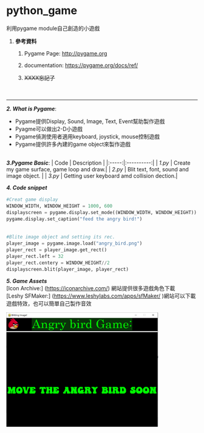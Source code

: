 # python_game
利用pygame module自己創造的小遊戲

1. **參考資料**
    1. Pygame Page: http://pygame.org
    2. documentation: https://pygame.org/docs/ref/
    
    5. ~~XXXX忘記了~~ <br><br><br>
-------


**_2. What is Pygame_**:
  * Pygame提供Display, Sound, Image, Text, Event幫助製作遊戲
  * Pyagme可以做出2-D小遊戲
  * Pygame偵測使用者適用keyboard, joystick, mouse控制遊戲
  * Pygame提供許多內建的game object來製作遊戲<br><br>

**_3.Pygame Basic_**:
 | Code | Description |
 |:-----:|:----------:|
 | _1.py_ | Create my game surface, game loop and draw.|
 | _2.py_ | Blit text, font, sound and image object.   |
 | _3.py_ | Getting user keyboard amd collision dection.|
    
    
 **_4. Code snippet_**
 
 ```python
 #Creat game display
WINDOW_WIDTH, WINDOW_HEIGHT = 1000, 600
displayscreen = pygame.display.set_mode((WINDOW_WIDTH, WINDOW_HEIGHT))
pygame.display.set_caption("feed the angry bird!")


 
 ```
 ```python
 #Blite image object and setting its rec.
player_image = pygame.image.load("angry_bird.png")
player_rect = player_image.get_rect()
player_rect.left = 32
player_rect.centery = WINDOW_HEIGHT//2
displayscreen.blit(player_image, player_rect)

```

**_5. Game Assets_**<br>
[Icon Archive:] (https://iconarchive.com/) 網站提供很多遊戲角色下載<br>
[Leshy SFMaker:] (https://www.leshylabs.com/apps/sfMaker/ )網站可以下載遊戲特效，也可以簡單自己製作音效

   

<img src="https://github.com/yuki200701117/PYFGAME_basics/blob/main/%E6%93%B7%E5%8F%96.PNG" width="400" height="300" alt="2.py程式截圖"><br>
